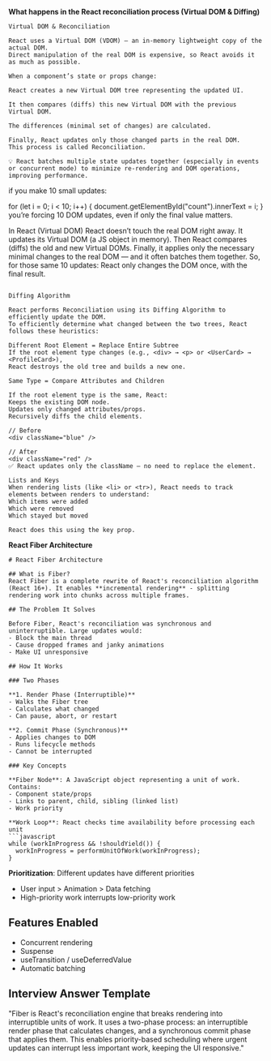 
**What happens in the React reconciliation process (Virtual DOM & Diffing)**

```
Virtual DOM & Reconciliation

React uses a Virtual DOM (VDOM) — an in-memory lightweight copy of the actual DOM.
Direct manipulation of the real DOM is expensive, so React avoids it as much as possible.

When a component’s state or props change:

React creates a new Virtual DOM tree representing the updated UI.

It then compares (diffs) this new Virtual DOM with the previous Virtual DOM.

The differences (minimal set of changes) are calculated.

Finally, React updates only those changed parts in the real DOM.
This process is called Reconciliation.

💡 React batches multiple state updates together (especially in events or concurrent mode) to minimize re-rendering and DOM operations, improving performance.

```
if you make 10 small updates:

for (let i = 0; i < 10; i++) {
  document.getElementById("count").innerText = i;
}
you’re forcing 10 DOM updates, even if only the final value matters.

In React (Virtual DOM)
React doesn’t touch the real DOM right away.
It updates its Virtual DOM (a JS object in memory).
Then React compares (diffs) the old and new Virtual DOMs.
Finally, it applies only the necessary minimal changes to the real DOM — and it often batches them together.
So, for those same 10 updates:
React only changes the DOM once, with the final result.
```

Diffing Algorithm

React performs Reconciliation using its Diffing Algorithm to efficiently update the DOM.
To efficiently determine what changed between the two trees, React follows these heuristics:

Different Root Element = Replace Entire Subtree
If the root element type changes (e.g., <div> → <p> or <UserCard> → <ProfileCard>),
React destroys the old tree and builds a new one.

Same Type = Compare Attributes and Children

If the root element type is the same, React:
Keeps the existing DOM node.
Updates only changed attributes/props.
Recursively diffs the child elements.

// Before
<div className="blue" />

// After
<div className="red" />
✅ React updates only the className — no need to replace the element.

Lists and Keys
When rendering lists (like <li> or <tr>), React needs to track elements between renders to understand:
Which items were added
Which were removed
Which stayed but moved

React does this using the key prop.
```
**React Fiber Architecture**
```
# React Fiber Architecture

## What is Fiber?
React Fiber is a complete rewrite of React's reconciliation algorithm (React 16+). It enables **incremental rendering** - splitting rendering work into chunks across multiple frames.

## The Problem It Solves

Before Fiber, React's reconciliation was synchronous and uninterruptible. Large updates would:
- Block the main thread
- Cause dropped frames and janky animations
- Make UI unresponsive

## How It Works

### Two Phases

**1. Render Phase (Interruptible)**
- Walks the Fiber tree
- Calculates what changed
- Can pause, abort, or restart

**2. Commit Phase (Synchronous)**
- Applies changes to DOM
- Runs lifecycle methods
- Cannot be interrupted

### Key Concepts

**Fiber Node**: A JavaScript object representing a unit of work. Contains:
- Component state/props
- Links to parent, child, sibling (linked list)
- Work priority

**Work Loop**: React checks time availability before processing each unit
```javascript
while (workInProgress && !shouldYield()) {
  workInProgress = performUnitOfWork(workInProgress);
}
```

**Prioritization**: Different updates have different priorities
- User input > Animation > Data fetching
- High-priority work interrupts low-priority work

## Features Enabled

- Concurrent rendering
- Suspense
- useTransition / useDeferredValue
- Automatic batching

## Interview Answer Template

"Fiber is React's reconciliation engine that breaks rendering into interruptible units of work. It uses a two-phase process: an interruptible render phase that calculates changes, and a synchronous commit phase that applies them. This enables priority-based scheduling where urgent updates can interrupt less important work, keeping the UI responsive."

```
